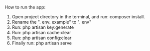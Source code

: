 How to run the app:

1. Open project directory in the terminal, and run: composer install.
2. Rename the ". env. example" to ". env"
3. Run: php artisan key:generate
5. Run: php artisan cache:clear
6. Run: php artisan config:clear
7. Finally run: php artisan serve
